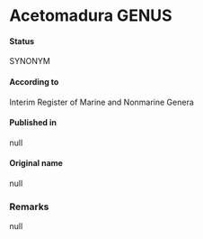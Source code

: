 # Acetomadura GENUS

#### Status
SYNONYM

#### According to
Interim Register of Marine and Nonmarine Genera

#### Published in
null

#### Original name
null

### Remarks
null